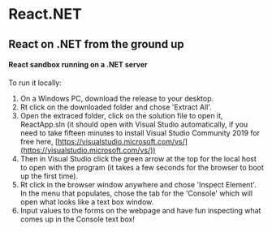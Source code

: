 # React.NET
## React on .NET from the ground up


#### React sandbox running on a .NET server

To run it locally:

1. On a Windows PC, download the release to your desktop.
2. Rt click on the downloaded folder and chose 'Extract All'.
3. Open the extraced folder, click on the solution file to open it, ReactApp.sln
(it should open with Visual Studio automatically, if you need to take fifteen minutes to install
Visual Studio Community 2019 for free here, [https://visualstudio.microsoft.com/vs/](https://visualstudio.microsoft.com/vs/))
4. Then in Visual Studio click the green arrow at the top for the local host to open with the program (it takes a few seconds
for the browser to boot up the first time).
5. Rt click in the browser window anywhere and chose 'Inspect Element'. In the menu that populates, chose the tab for the
'Console' which will open what looks like a text box window.
6. Input values to the forms on the webpage and have fun inspecting what comes up in the Console text box!
